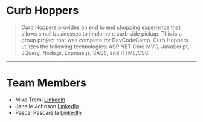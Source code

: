 # Curb Hoppers
> Curb Hoppers provides an end to end shopping experience that allows small businesses to implement curb side pickup. This is a group project that was complete for DevCodeCamp. Curb Hoppers utilizes the following technologies: ASP.NET Core MVC, JavaScript, JQuery, Node.js, Express.js, SASS, and HTML/CSS.
<hr>


# <a name="team-members"></a>Team Members
* Mike Treml  <a href="https://linkedin.com/in/miketreml" rel="nofollow" alt="LinkedIn" >LinkedIn</a>
* Janelle Johnson  <a href="https://linkedin.com/in/janellepennistonjohnson" rel="nofollow" alt="LinkedIn" >LinkedIn</a>
* Pascal Pascarella  <a href="https://linkedin.com/in/pascal-pascarella-72933b48" rel="nofollow" alt="LinkedIn" >LinkedIn</a>
